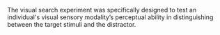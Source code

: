 The visual search experiment was specifically designed to test an individual's visual sensory modality’s perceptual ability in  distinguishing between the target stimuli and the distractor. 
